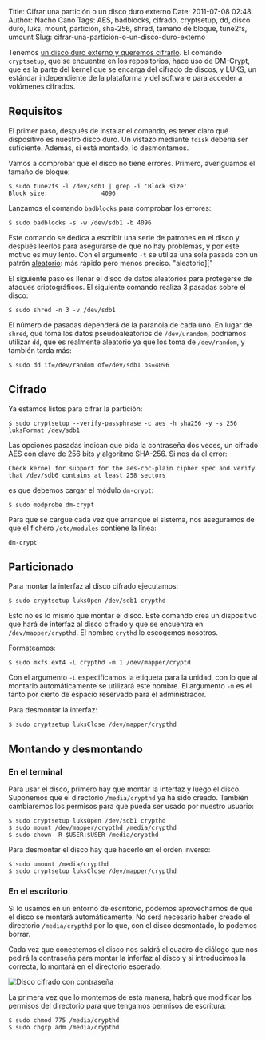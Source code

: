 Title: Cifrar una partición o un disco duro externo
Date: 2011-07-08 02:48
Author: Nacho Cano
Tags: AES, badblocks, cifrado, cryptsetup, dd, disco duro, luks, mount, partición, sha-256, shred, tamaño de bloque, tune2fs, umount
Slug: cifrar-una-particion-o-un-disco-duro-externo

Tenemos [un disco duro externo y queremos cifrarlo][]. El comando
`cryptsetup`, que se encuentra en los repositorios, hace uso de
DM-Crypt, que es la parte del kernel que se encarga del cifrado de
discos, y LUKS, un estándar independiente de la plataforma y del
software para acceder a volúmenes cifrados.


Requisitos
----------

El primer paso, después de instalar el comando, es tener claro qué
dispositivo es nuestro disco duro. Un vistazo mediante `fdisk` debería
ser suficiente. Además, si está montado, lo desmontamos.

Vamos a comprobar que el disco no tiene errores. Primero, averiguamos el
tamaño de bloque:

    $ sudo tune2fs -l /dev/sdb1 | grep -i 'Block size'
    Block size:               4096

Lanzamos el comando `badblocks` para comprobar los errores:

    $ sudo badblocks -s -w /dev/sdb1 -b 4096

Este comando se dedica a escribir una serie de patrones en el disco y
después leerlos para asegurarse de que no hay problemas, y por este
motivo es muy lento. Con el argumento `-t` se utiliza una sola pasada con
un patrón [aleatorio][]: más rápido pero menos preciso.
    "aleatorio]["

El siguiente paso es llenar el disco de datos aleatorios para protegerse
de ataques criptográficos. El siguiente comando realiza 3 pasadas sobre
el disco:

    $ sudo shred -n 3 -v /dev/sdb1

El número de pasadas dependerá de la paranoia de cada uno. En lugar de
`shred`, que toma los datos pseudoaleatorios de `/dev/urandom`,
podríamos utilizar `dd`, que es realmente aleatorio ya que los toma de
`/dev/random`, y también tarda más:

    $ sudo dd if=/dev/random of=/dev/sdb1 bs=4096

Cifrado
-------

Ya estamos listos para cifrar la partición:

    $ sudo cryptsetup --verify-passphrase -c aes -h sha256 -y -s 256 luksFormat /dev/sdb1

Las opciones pasadas indican que pida la contraseña dos veces, un
cifrado AES con clave de 256 bits y algoritmo SHA-256. Si nos da el
error:

    Check kernel for support for the aes-cbc-plain cipher spec and verify that /dev/sdb6 contains at least 258 sectors

es que debemos cargar el módulo `dm-crypt`:

    $ sudo modprobe dm-crypt

Para que se cargue cada vez que arranque el sistema, nos aseguramos de
que el fichero `/etc/modules` contiene la línea:

    dm-crypt

Particionado
------------

Para montar la interfaz al disco cifrado ejecutamos:

    $ sudo cryptsetup luksOpen /dev/sdb1 crypthd

Esto no es lo mismo que montar el disco. Este comando crea un
dispositivo que hará de interfaz al disco cifrado y que se encuentra en
`/dev/mapper/crypthd`. El nombre `crythd` lo escogemos nosotros.

Formateamos:

    $ sudo mkfs.ext4 -L crypthd -m 1 /dev/mapper/cryptd

Con el argumento `-L` especificamos la etiqueta para la unidad, con lo que
al montarlo automáticamente se utilizará este nombre. El argumento `-m` es
el tanto por cierto de espacio reservado para el administrador.

Para desmontar la interfaz:

    $ sudo cryptsetup luksClose /dev/mapper/crypthd

Montando y desmontando
----------------------

### En el terminal

Para usar el disco, primero hay que montar la interfaz y luego el disco.
Suponemos que el directorio `/media/crypthd` ya ha sido creado. También
cambiaremos los permisos para que pueda ser usado por nuestro usuario:

    $ sudo cryptsetup luksOpen /dev/sdb1 crypthd
    $ sudo mount /dev/mapper/crypthd /media/crypthd
    $ sudo chown -R $USER:$USER /media/crypthd

Para desmontar el disco hay que hacerlo en el orden inverso:

    $ sudo umount /media/crypthd
    $ sudo cryptsetup luksClose /dev/mapper/crypthd

### En el escritorio

Si lo usamos en un entorno de escritorio, podemos aprovecharnos de que
el disco se montará automáticamente. No será necesario haber creado el
directorio `/media/crypthd` por lo que, con el disco desmontado, lo
podemos borrar.

Cada vez que conectemos el disco nos saldrá el cuadro de diálogo que nos
pedirá la contraseña para montar la inferfaz al disco y si introducimos
la correcta, lo montará en el directorio esperado.

![Disco cifrado con contraseña]({static}/images/contrasena-disco-cifrado-300x204.png)

La primera vez que lo montemos de esta manera, habrá que modificar los
permisos del directorio para que tengamos permisos de escritura:

    $ sudo chmod 775 /media/crypthd
    $ sudo chgrp adm /media/crypthd

  [un disco duro externo y queremos cifrarlo]: http://conocimientoabierto.es/traducir-automaticamente-ficheros-po/207/
    "un disco duro externo y queremos cifrarlo"
  [aleatorio]: {filename}/dev/random-bash.md
    "random bash"
